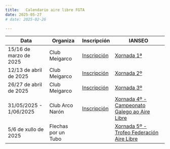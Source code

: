 ```yaml
---
title:   Calendario aire libre FGTA 
date: 2025-05-27
# date: 2025-02-26

---
```



| Data                   	| Organiza            	| Inscripción                         	| IANSEO                                                     	|
|------------------------	|---------------------	|-------------------------------------	|------------------------------------------------------------	|
| 15/16 de marzo de 2025 	| Club Meigarco       	| [Inscripción](https://bitl.to/430T) 	| [Xornada 1ª](https://www.ianseo.net/Details.php?toId=21482) 	|
| 12/13 de abril de 2025 	| Club Meigarco       	| [Inscripción](https://bitl.to/4CZL)   | [Xornada 2º](https://www.ianseo.net/Details.php?toid=21483)   |
| 26/27 de abril de 2025 	| Club Meigarco       	| [Inscripción](https://bitl.to/4L4i)  	| [Xornada 3º](https://www.ianseo.net/Details.php?toid=21484)   |
| 31/05/2025 - 1/06/2025 	| Club Arco Narón     	| [Inscripción](https://bitl.to/4WiD)   | [Xornada 4º - Campeonato Galego ao Aire Libre](https://www.ianseo.net/Details.php?toid=21485)   |
| 5/6 de xullo de 2025   	| Flechas por un Tubo 	|                                     	| [Xornada 5º - Trofeo Federación Aire Libre](https://www.ianseo.net/Details.php?toid=21486)   |





